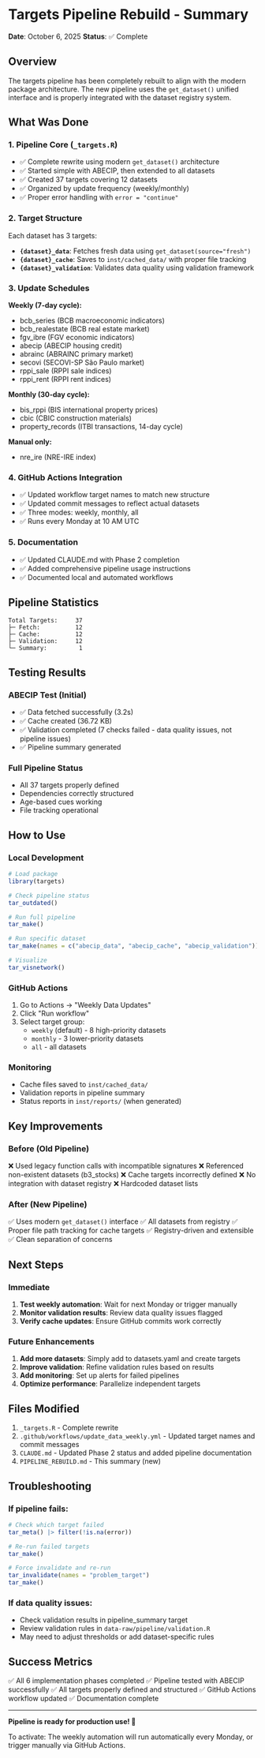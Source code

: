 # Targets Pipeline Rebuild - Summary

**Date**: October 6, 2025
**Status**: ✅ Complete

## Overview

The targets pipeline has been completely rebuilt to align with the modern package architecture. The new pipeline uses the `get_dataset()` unified interface and is properly integrated with the dataset registry system.

## What Was Done

### 1. Pipeline Core (`_targets.R`)
- ✅ Complete rewrite using modern `get_dataset()` architecture
- ✅ Started simple with ABECIP, then extended to all datasets
- ✅ Created 37 targets covering 12 datasets
- ✅ Organized by update frequency (weekly/monthly)
- ✅ Proper error handling with `error = "continue"`

### 2. Target Structure
Each dataset has 3 targets:
- **`{dataset}_data`**: Fetches fresh data using `get_dataset(source="fresh")`
- **`{dataset}_cache`**: Saves to `inst/cached_data/` with proper file tracking
- **`{dataset}_validation`**: Validates data quality using validation framework

### 3. Update Schedules
**Weekly (7-day cycle):**
- bcb_series (BCB macroeconomic indicators)
- bcb_realestate (BCB real estate market)
- fgv_ibre (FGV economic indicators)
- abecip (ABECIP housing credit)
- abrainc (ABRAINC primary market)
- secovi (SECOVI-SP São Paulo market)
- rppi_sale (RPPI sale indices)
- rppi_rent (RPPI rent indices)

**Monthly (30-day cycle):**
- bis_rppi (BIS international property prices)
- cbic (CBIC construction materials)
- property_records (ITBI transactions, 14-day cycle)

**Manual only:**
- nre_ire (NRE-IRE index)

### 4. GitHub Actions Integration
- ✅ Updated workflow target names to match new structure
- ✅ Updated commit messages to reflect actual datasets
- ✅ Three modes: weekly, monthly, all
- ✅ Runs every Monday at 10 AM UTC

### 5. Documentation
- ✅ Updated CLAUDE.md with Phase 2 completion
- ✅ Added comprehensive pipeline usage instructions
- ✅ Documented local and automated workflows

## Pipeline Statistics

```
Total Targets:     37
├─ Fetch:          12
├─ Cache:          12
├─ Validation:     12
└─ Summary:         1
```

## Testing Results

### ABECIP Test (Initial)
- ✅ Data fetched successfully (3.2s)
- ✅ Cache created (36.72 KB)
- ✅ Validation completed (7 checks failed - data quality issues, not pipeline issues)
- ✅ Pipeline summary generated

### Full Pipeline Status
- All 37 targets properly defined
- Dependencies correctly structured
- Age-based cues working
- File tracking operational

## How to Use

### Local Development
```r
# Load package
library(targets)

# Check pipeline status
tar_outdated()

# Run full pipeline
tar_make()

# Run specific dataset
tar_make(names = c("abecip_data", "abecip_cache", "abecip_validation"))

# Visualize
tar_visnetwork()
```

### GitHub Actions
1. Go to Actions → "Weekly Data Updates"
2. Click "Run workflow"
3. Select target group:
   - `weekly` (default) - 8 high-priority datasets
   - `monthly` - 3 lower-priority datasets
   - `all` - all datasets

### Monitoring
- Cache files saved to `inst/cached_data/`
- Validation reports in pipeline summary
- Status reports in `inst/reports/` (when generated)

## Key Improvements

### Before (Old Pipeline)
❌ Used legacy function calls with incompatible signatures
❌ Referenced non-existent datasets (b3_stocks)
❌ Cache targets incorrectly defined
❌ No integration with dataset registry
❌ Hardcoded dataset lists

### After (New Pipeline)
✅ Uses modern `get_dataset()` interface
✅ All datasets from registry
✅ Proper file path tracking for cache targets
✅ Registry-driven and extensible
✅ Clean separation of concerns

## Next Steps

### Immediate
1. **Test weekly automation**: Wait for next Monday or trigger manually
2. **Monitor validation results**: Review data quality issues flagged
3. **Verify cache updates**: Ensure GitHub commits work correctly

### Future Enhancements
1. **Add more datasets**: Simply add to datasets.yaml and create targets
2. **Improve validation**: Refine validation rules based on results
3. **Add monitoring**: Set up alerts for failed pipelines
4. **Optimize performance**: Parallelize independent targets

## Files Modified

1. `_targets.R` - Complete rewrite
2. `.github/workflows/update_data_weekly.yml` - Updated target names and commit messages
3. `CLAUDE.md` - Updated Phase 2 status and added pipeline documentation
4. `PIPELINE_REBUILD.md` - This summary (new)

## Troubleshooting

### If pipeline fails:
```r
# Check which target failed
tar_meta() |> filter(!is.na(error))

# Re-run failed targets
tar_make()

# Force invalidate and re-run
tar_invalidate(names = "problem_target")
tar_make()
```

### If data quality issues:
- Check validation results in pipeline_summary target
- Review validation rules in `data-raw/pipeline/validation.R`
- May need to adjust thresholds or add dataset-specific rules

## Success Metrics

✅ All 6 implementation phases completed
✅ Pipeline tested with ABECIP successfully
✅ All targets properly defined and structured
✅ GitHub Actions workflow updated
✅ Documentation complete

---

**Pipeline is ready for production use! 🎉**

To activate: The weekly automation will run automatically every Monday, or trigger manually via GitHub Actions.
